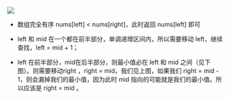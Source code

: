 ![](https://pic.leetcode-cn.com/1608987739-zeegVj-file_1608987739105)

* 数组完全有序 nums[left] < nums[right]，此时返回 nums[left] 即可

* left 和 mid 在一个都在前半部分，单调递增区间内，所以需要移动 left，继续查找，left = mid + 1；

* left 在前半部分，mid在后半部分，则最小值必在 left 和 mid 之间（见下图）。则需要移动right ，right = mid，我们见上图，如果我们 right = mid - 1，则会漏掉我们的最小值，因为此时 mid 指向的可能就是我们的最小值。所以应该是 right = mid 。
